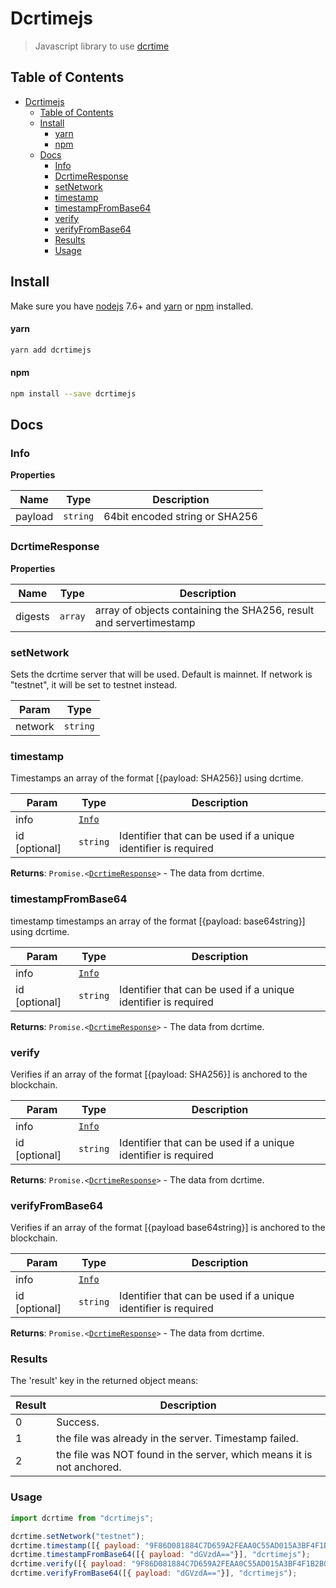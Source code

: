 # Dcrtimejs

> Javascript library to use [dcrtime](https://github.com/decred/dcrtime)

## Table of Contents

- [Dcrtimejs](#dcrtimejs)
  - [Table of Contents](#table-of-contents)
  - [Install](#install)
      - [yarn](#yarn)
      - [npm](#npm)
  - [Docs](#docs)
    - [Info](#info)
    - [DcrtimeResponse](#dcrtimeresponse)
    - [setNetwork](#setnetwork)
    - [timestamp](#timestamp)
    - [timestampFromBase64](#timestampfrombase64)
    - [verify](#verify)
    - [verifyFromBase64](#verifyfrombase64)
    - [Results](#results)
    - [Usage](#usage)


## Install

Make sure you have [nodejs](https://nodejs.org/en/) 7.6+ and [yarn](https://yarnpkg.com/en/) or [npm](https://www.npmjs.com/) installed.

#### yarn

```bash
yarn add dcrtimejs
```

#### npm

```bash
npm install --save dcrtimejs
```

## Docs

### Info
**Properties**

| Name    | Type                | Description                    |
| ------- | ------------------- | ------------------------------ |
| payload | <code>string</code> | 64bit encoded string or SHA256 |

### DcrtimeResponse
**Properties**

| Name    | Type               | Description                                                        |
| ------- | ------------------ | ------------------------------------------------------------------ |
| digests | <code>array</code> | array of objects containing the SHA256, result and servertimestamp |

### setNetwork
Sets the dcrtime server that will be used.
Default is mainnet. If network is "testnet", it will be set to testnet instead.

| Param   | Type                |
| ------- | ------------------- |
| network | <code>string</code> |

### timestamp
Timestamps an array of the format [{payload: SHA256}] using dcrtime.


| Param         | Type                               | Description                                                    |
| ------------- | ---------------------------------- | -------------------------------------------------------------- |
| info          | [<code>Info</code>](#info--object) |                                                                |
| id [optional] | <code>string</code>                | Identifier that can be used if a unique identifier is required |

**Returns**: <code>Promise.&lt;<a href="#dcrtimeresponse--object">DcrtimeResponse</a>&gt;</code> - The data from dcrtime.

### timestampFromBase64
timestamp timestamps an array of the format [{payload: base64string}] using dcrtime.


| Param         | Type                               | Description                                                    |
| ------------- | ---------------------------------- | -------------------------------------------------------------- |
| info          | [<code>Info</code>](#info--object) |                                                                |
| id [optional] | <code>string</code>                | Identifier that can be used if a unique identifier is required |

**Returns**: <code>Promise.&lt;<a href="#dcrtimeresponse--object">DcrtimeResponse</a>&gt;</code> - The data from dcrtime.

### verify

Verifies if an array of the format [{payload: SHA256}] is anchored to the blockchain.

| Param         | Type                               | Description                                                    |
| ------------- | ---------------------------------- | -------------------------------------------------------------- |
| info          | [<code>Info</code>](#info--object) |                                                                |
| id [optional] | <code>string</code>                | Identifier that can be used if a unique identifier is required |

**Returns**: <code>Promise.&lt;<a href="#dcrtimeresponse--object">DcrtimeResponse</a>&gt;</code> - The data from dcrtime.

### verifyFromBase64

Verifies if an array of the format [{payload base64string}] is anchored to the blockchain.

| Param         | Type                               | Description                                                    |
| ------------- | ---------------------------------- | -------------------------------------------------------------- |
| info          | [<code>Info</code>](#info--object) |                                                                |
| id [optional] | <code>string</code>                | Identifier that can be used if a unique identifier is required |

**Returns**: <code>Promise.&lt;<a href="#dcrtimeresponse--object">DcrtimeResponse</a>&gt;</code> - The data from dcrtime.

### Results

The 'result' key in the returned object means:

| Result | Description                                                           |
| ------ | --------------------------------------------------------------------- |
| 0      | Success.                                                              |
| 1      | the file was already in the server. Timestamp failed.                 |
| 2      | the file was NOT found in the server, which means it is not anchored. |

### Usage

```js
import dcrtime from "dcrtimejs";

dcrtime.setNetwork("testnet");
dcrtime.timestamp([{ payload: "9F86D081884C7D659A2FEAA0C55AD015A3BF4F1B2B0B822CD15D6C15B0F00A08"}], "dcrtimejs");
dcrtime.timestampFromBase64([{ payload: "dGVzdA=="}], "dcrtimejs");
dcrtime.verify([{ payload: "9F86D081884C7D659A2FEAA0C55AD015A3BF4F1B2B0B822CD15D6C15B0F00A08"}], "dcrtimejs");
dcrtime.verifyFromBase64([{ payload: "dGVzdA=="}], "dcrtimejs");
```
